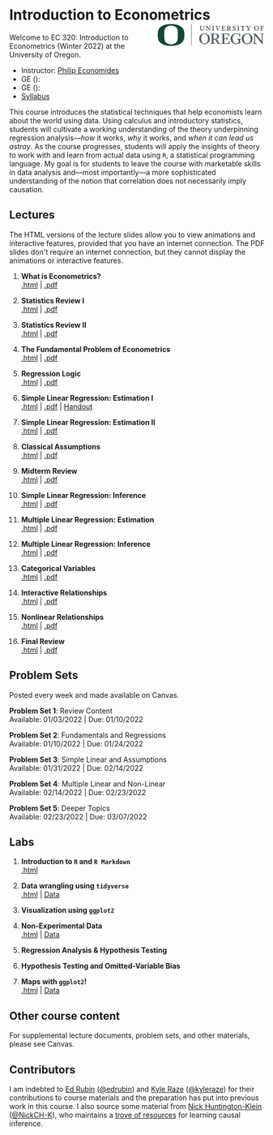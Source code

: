 # Introduction to Econometrics <img align="right" height="45" src="UO.png">

Welcome to EC 320: Introduction to Econometrics (Winter 2022) at the University of Oregon.

- Instructor: [Philip Economides](https://philip-economides.com/)
- GE (): 
- GE (): 
- [Syllabus](https://raw.githack.com/peconomi/EC320_Econometrics/main/Syllabus/syllabus.pdf)

This course introduces the statistical techniques that help economists learn about the world using data. Using calculus and introductory statistics, students will cultivate a working understanding of the theory underpinning regression analysis&mdash;*how* it works, *why* it works, and *when it can lead us astray*. As the course progresses, students will apply the insights of theory to work with and learn from actual data using `R`, a statistical programming language. My goal is for students to leave the course with marketable skills in data analysis and&mdash;most importantly&mdash;a more sophisticated understanding of the notion that correlation does not necessarily imply causation.

## Lectures

The HTML versions of the lecture slides allow you to view animations and interactive features, provided that you have an internet connection. The PDF slides don't require an internet connection, but they cannot display the animations or interactive features.

1. **What is Econometrics?** <br> [.html](https://raw.githack.com/peconomi/EC320_Econometrics/main/Lectures/01_Intro/01-Introduction.html) | [.pdf](https://raw.githack.com/peconomi/EC320_Econometrics/main/Lectures/01_Intro/01-Introduction.pdf)

2. **Statistics Review I** <br> [.html](https://raw.githack.com/peconomi/EC320_Econometrics/main/Lectures/02_Review/02-Review.html) | [.pdf](https://raw.githack.com/peconomi/EC320_Econometrics/main/Lectures/02_Review/02-Review.pdf)

3. **Statistics Review II** <br> [.html](https://raw.githack.com/peconomi/EC320_Econometrics/main/Lectures/03_Review/03-Review.html) | [.pdf](https://raw.githack.com/peconomi/EC320_Econometrics/main/Lectures/03_Review/03-Review.pdf)

4. **The Fundamental Problem of Econometrics** <br> [.html](https://raw.githack.com/peconomi/EC320_Econometrics/main/Lectures/04_Fundamental_Problem/04-Fun_Problem.html) | [.pdf](https://raw.githack.com/peconomi/EC320_Econometrics/main/Lectures/04_Fundamental_Problem/04-Fun_Problem.pdf)

5. **Regression Logic** <br> [.html]() | [.pdf]()

6. **Simple Linear Regression: Estimation I** <br> [.html]() | [.pdf]() | [Handout]()

7. **Simple Linear Regression: Estimation II** <br> [.html]() | [.pdf]()

8. **Classical Assumptions** <br> [.html]() | [.pdf]()

9. **Midterm Review** <br> [.html]() | [.pdf]()

10. **Simple Linear Regression: Inference** <br> [.html]() | [.pdf]()

11. **Multiple Linear Regression: Estimation** <br> [.html]() | [.pdf]()

12. **Multiple Linear Regression: Inference** <br> [.html]() | [.pdf]()

13. **Categorical Variables** <br> [.html]() | [.pdf]()

14. **Interactive Relationships** <br> [.html]() | [.pdf]()

15. **Nonlinear Relationships** <br> [.html]() | [.pdf]()

16. **Final Review** <br> [.html]() | [.pdf]()

## Problem Sets

Posted every week and made available on Canvas. 

**Problem Set 1**: Review Content <br> 
Available:  01/03/2022 | Due: 01/10/2022

**Problem Set 2**: Fundamentals and Regressions <br>
Available:  01/10/2022 | Due: 01/24/2022

**Problem Set 3**: Simple Linear and Assumptions <br>
Available: 01/31/2022 |
Due: 02/14/2022

**Problem Set 4**: Multiple Linear and Non-Linear <br>
Available: 02/14/2022 |
Due: 02/23/2022

**Problem Set 5**: Deeper Topics <br>
Available: 02/23/2022 |
Due: 03/07/2022

## Labs

1. **Introduction to `R` and `R Markdown`** <br> [.html]()

2. **Data wrangling using `tidyverse`** <br> [.html]() | [Data]()

3. **Visualization using `ggplot2`**

4. **Non-Experimental Data** <br> [.html]() | [Data]()

5. **Regression Analysis & Hypothesis Testing**

6. **Hypothesis Testing and Omitted-Variable Bias**

7. **Maps with `ggplot2`!** <br> [.html]() | [Data]()

## Other course content

For supplemental lecture documents, problem sets, and other materials, please see Canvas.

## Contributors

I am indebted to [Ed Rubin](http://edrub.in/) ([@edrubin](https://github.com/edrubin)) and [Kyle Raze](https://kyleraze.com/) ([@kyleraze](https://github.com/kyleraze)) for their contributions to course materials and the preparation  has put into previous work in this course. 
I also source some material from [Nick Huntington-Klein](https://nickchk.com/) ([@NickCH-K](https://github.com/NickCH-K)), who maintains a [trove of resources](https://nickchk.com/causalgraphs.html) for learning causal inference. 
